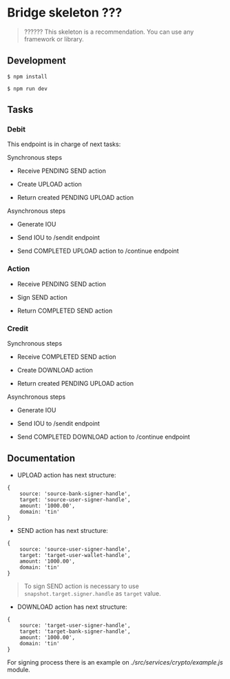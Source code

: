 # Bridge skeleton ???

> ??????  This skeleton is a recommendation. You can use any framework or library.

## Development

    $ npm install

    $ npm run dev 

## Tasks

### Debit

This endpoint is in charge of next tasks:

Synchronous steps

* Receive PENDING SEND action

* Create UPLOAD action

* Return created PENDING UPLOAD action

Asynchronous steps

* Generate IOU

* Send IOU to /sendit endpoint

* Send COMPLETED UPLOAD action to /continue endpoint

### Action

* Receive PENDING SEND action
 
* Sign SEND action

* Return COMPLETED SEND action

### Credit

Synchronous steps

* Receive COMPLETED SEND action

* Create DOWNLOAD action

* Return created PENDING UPLOAD action

Asynchronous steps

* Generate IOU

* Send IOU to /sendit endpoint

* Send COMPLETED DOWNLOAD action to /continue endpoint

## Documentation

* UPLOAD action has next structure:

```
{
    source: 'source-bank-signer-handle',
    target: 'source-user-signer-handle',
    amount: '1000.00',
    domain: 'tin'
}
```

* SEND action has next structure:

```
{
    source: 'source-user-signer-handle',
    target: 'target-user-wallet-handle', 
    amount: '1000.00',
    domain: 'tin'
}
```

> To sign SEND action is necessary to use `snapshot.target.signer.handle` as `target` value.

* DOWNLOAD action has next structure:

```
{
    source: 'target-user-signer-handle',
    target: 'target-bank-signer-handle',
    amount: '1000.00',
    domain: 'tin'
}
```

For signing process there is an example on _./src/services/crypto/example.js_ module.
